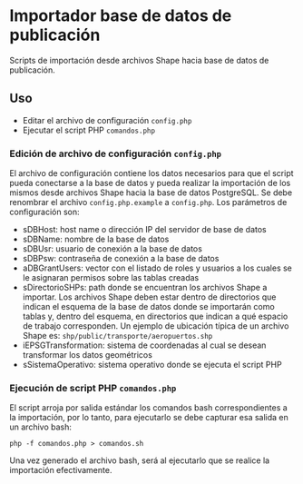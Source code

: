 # Importador base de datos de publicación

Scripts de importación desde archivos Shape hacia base de datos de publicación.

## Uso

  - Editar el archivo de configuración `config.php`
  - Ejecutar el script PHP `comandos.php`


### Edición de archivo de configuración `config.php`

El archivo de configuración contiene los datos necesarios para que el script pueda conectarse a la base de datos y pueda realizar la importación de los mismos desde archivos Shape hacia la base de datos PostgreSQL.
Se debe renombrar el archivo `config.php.example` a `config.php`.
Los parámetros de configuración son:

- sDBHost: host name o dirección IP del servidor de base de datos
- sDBName: nombre de la base de datos
- sDBUsr: usuario de conexión a la base de datos
- sDBPsw: contraseña de conexión a la base de datos
- aDBGrantUsers: vector con el listado de roles y usuarios a los cuales se le asignaran permisos sobre las tablas creadas
- sDirectorioSHPs: path donde se encuentran los archivos Shape a importar. Los archivos Shape deben estar dentro de directorios que indican el esquema de la base de datos donde se importarán como tablas y, dentro del esquema, en directorios que indican a qué espacio de trabajo corresponden. Un ejemplo de ubicación típica de un archivo Shape es: `shp/public/transporte/aeropuertos.shp`
- iEPSGTransformation: sistema de coordenadas al cual se desean transformar los datos geométricos
- sSistemaOperativo: sistema operativo donde se ejecuta el script PHP


### Ejecución de script PHP `comandos.php`

El script arroja por salida estándar los comandos bash correspondientes a la importación, por lo tanto, para ejecutarlo se debe capturar esa salida en un archivo bash:

```
php -f comandos.php > comandos.sh
```

Una vez generado el archivo bash, será al ejecutarlo que se realice la importación efectivamente.
